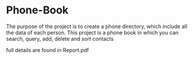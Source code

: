 # Phone-Book
The purpose of the project is to create a phone directory, which include all the data of each  person. This project is a phone book in which you can search, query, add, delete and sort contacts

full details are found in Report.pdf
